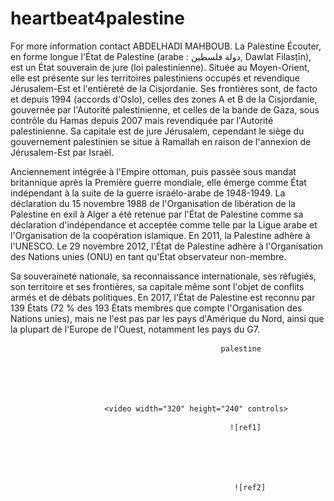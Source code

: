 # heartbeat4palestine

For more information contact ABDELHADI MAHBOUB.
La Palestine Écouter, en forme longue l'État de Palestine (arabe : دولة فلسطين, Dawlat Filasṭīn), est un État souverain de jure (loi palestinienne). Située au Moyen-Orient, elle est présente sur les territoires palestiniens occupés et revendique Jérusalem-Est et l'entièreté de la Cisjordanie. Ses frontières sont, de facto et depuis 1994 (accords d'Oslo), celles des zones A et B de la Cisjordanie, gouvernée par l'Autorité palestinienne, et celles de la bande de Gaza, sous contrôle du Hamas depuis 2007 mais revendiquée par l'Autorité palestinienne. Sa capitale est de jure Jérusalem, cependant le siège du gouvernement palestinien se situe à Ramallah en raison de l'annexion de Jérusalem-Est par Israël.

Anciennement intégrée à l'Empire ottoman, puis passée sous mandat britannique après la Première guerre mondiale, elle émerge comme État indépendant à la suite de la guerre israélo-arabe de 1948-1949. La déclaration du 15 novembre 1988 de l'Organisation de libération de la Palestine en exil à Alger a été retenue par l'État de Palestine comme sa déclaration d'indépendance et acceptée comme telle par la Ligue arabe et l'Organisation de la coopération islamique. En 2011, la Palestine adhère à l'UNESCO. Le 29 novembre 2012, l'État de Palestine adhère à l'Organisation des Nations unies (ONU) en tant qu'État observateur non-membre.

Sa souveraineté nationale, sa reconnaissance internationale, ses réfugiés, son territoire et ses frontières, sa capitale même sont l'objet de conflits armés et de débats politiques. En 2017, l'État de Palestine est reconnu par 139 États (72 % des 193 États membres que compte l'Organisation des Nations unies), mais ne l'est pas par les pays d'Amérique du Nord, ainsi que la plupart de l'Europe de l'Ouest, notamment les pays du G7. 
﻿



                                                   palestine





                         <video width="320" height="240" controls>
  <source src="VID-20240320-WA0099.mov" type="video/mp4">
</video>

                               
                                                     ![ref1]





                                                      ![ref2]


[ref1]: Flag_of_Palestine.svg.png
[ref2]: Coat_of_arms_of_Palestine.svg.png

